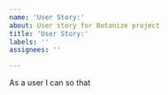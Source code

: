```yaml
---
name: 'User Story:'
about: User story for Botanize project
title: 'User Story:'
labels: ''
assignees: ''

---
```


As a user I can so that
